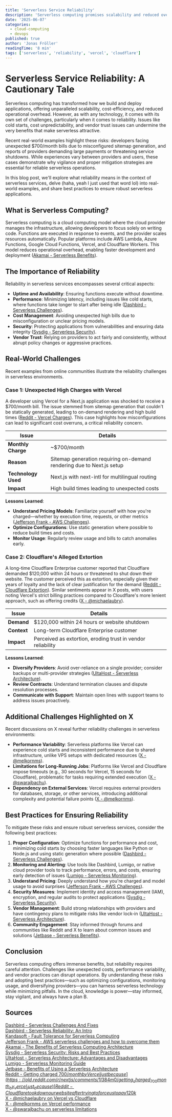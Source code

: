 ```yaml
---
title: 'Serverless Service Reliability'
description: 'Serverless computing promises scalability and reduced overhead, but reliability challenges like cost unpredictability and vendor issues require careful attention and best practices.'
date: '2025-06-07'
categories:
  - cloud-computing
  - devops
published: true
author: 'Jonas Fröller'
readingTime: '8 min'
tags: ['serverless', 'reliability', 'vercel', 'cloudflare']
---
```


# Serverless Service Reliability: A Cautionary Tale

Serverless computing has transformed how we build and deploy applications, offering unparalleled scalability, cost-efficiency, and reduced operational overhead. However, as with any technology, it comes with its own set of challenges, particularly when it comes to reliability. Issues like cold starts, cost unpredictability, and vendor trust issues can undermine the very benefits that make serverless attractive.

Recent real-world examples highlight these risks: developers facing unexpected $700/month bills due to misconfigured sitemap generation, and reports of providers demanding large payments or threatening service shutdowns. While experiences vary between providers and users, these cases demonstrate why vigilance and proper mitigation strategies are essential for reliable serverless operations.

In this blog post, we'll explore what reliability means in the context of serverless services, delve (haha, yeah I just used that word lol) into real-world examples, and share best practices to ensure robust serverless applications.

## What is Serverless Computing?

Serverless computing is a cloud computing model where the cloud provider manages the infrastructure, allowing developers to focus solely on writing code. Functions are executed in response to events, and the provider scales resources automatically. Popular platforms include AWS Lambda, Azure Functions, Google Cloud Functions, Vercel, and Cloudflare Workers. This model reduces operational overhead, enabling faster development and deployment ([Akamai - Serverless Benefits](https://www.akamai.com/blog/cloud/the-benefits-of-serverless-computing-architecture)).

## The Importance of Reliability

Reliability in serverless services encompasses several critical aspects:

- **Uptime and Availability**: Ensuring functions execute without downtime.
- **Performance**: Minimizing latency, including issues like cold starts, where functions take longer to start after being idle ([Dashbird - Serverless Challenges](https://dashbird.io/knowledge-base/basic-concepts/serverless-challenges-and-solutions/)).
- **Cost Management**: Avoiding unexpected high bills due to misconfiguration or unclear pricing models.
- **Security**: Protecting applications from vulnerabilities and ensuring data integrity ([Sysdig - Serverless Security](https://sysdig.com/learn-cloud-native/serverless-security-risks-and-best-practices/)).
- **Vendor Trust**: Relying on providers to act fairly and consistently, without abrupt policy changes or aggressive practices.

## Real-World Challenges

Recent examples from online communities illustrate the reliability challenges in serverless environments.

### Case 1: Unexpected High Charges with Vercel

A developer using Vercel for a Next.js application was shocked to receive a $700/month bill. The issue stemmed from sitemap generation that couldn't be statically generated, leading to on-demand rendering and high build times ([Reddit - Vercel Charges](https://old.reddit.com/r/nextjs/comments/1l384m0/getting_charged_700month_by_vercel_just_because/)). This case highlights how misconfigurations can lead to significant cost overruns, a critical reliability concern.

| **Issue**           | **Details**                                                           |
| ------------------- | --------------------------------------------------------------------- |
| **Monthly Charge**  | ~$700/month                                                           |
| **Reason**          | Sitemap generation requiring on-demand rendering due to Next.js setup |
| **Technology Used** | Next.js with next-intl for multilingual routing                       |
| **Impact**          | High build times leading to unexpected costs                          |

**Lessons Learned**:
- **Understand Pricing Models**: Familiarize yourself with how you're charged—whether by execution time, requests, or other metrics ([Jefferson Frank - AWS Challenges](https://www.jeffersonfrank.com/insights/aws-serverless-challenges-and-tips/)).
- **Optimize Configurations**: Use static generation where possible to reduce build times and costs.
- **Monitor Usage**: Regularly review usage and bills to catch anomalies early.

### Case 2: Cloudflare's Alleged Extortion

A long-time Cloudflare Enterprise customer reported that Cloudflare demanded $120,000 within 24 hours or threatened to shut down their website. The customer perceived this as extortion, especially given their years of loyalty and the lack of clear justification for the demand ([Reddit - Cloudflare Extortion](https://www.reddit.com/r/CloudFlare/comments/1d14zrf/cloudflare_took_down_our_website_after_trying_to/)). Similar sentiments appear in X posts, with users noting Vercel's strict billing practices compared to Cloudflare's more lenient approach, such as offering credits ([X - @michaelaubry](https://x.com/michaelaubry/status/1930915964738265288)).

| **Issue**   | **Details**                                                 |
| ----------- | ----------------------------------------------------------- |
| **Demand**  | $120,000 within 24 hours or website shutdown                |
| **Context** | Long-term Cloudflare Enterprise customer                    |
| **Impact**  | Perceived as extortion, eroding trust in vendor reliability |

**Lessons Learned**:
- **Diversify Providers**: Avoid over-reliance on a single provider; consider backups or multi-provider strategies ([UltaHost - Serverless Architecture](https://ultahost.com/blog/serverless-architecture/)).
- **Review Contracts**: Understand termination clauses and dispute resolution processes.
- **Communicate with Support**: Maintain open lines with support teams to address issues proactively.

## Additional Challenges Highlighted on X

Recent discussions on X reveal further reliability challenges in serverless environments:

- **Performance Variability**: Serverless platforms like Vercel can experience cold starts and inconsistent performance due to shared infrastructure, unlike VPS setups with dedicated resources ([X - @melkornms](https://x.com/melkornms/status/1929861105922236580)).
- **Limitations for Long-Running Jobs**: Platforms like Vercel and Cloudflare impose timeouts (e.g., 30 seconds for Vercel, 15 seconds for Cloudflare), problematic for tasks requiring extended execution ([X - @swarajbachu](https://x.com/swarajbachu/status/1929077782929420516)).
- **Dependency on External Services**: Vercel requires external providers for databases, storage, or other services, introducing additional complexity and potential failure points ([X - @melkornms](https://x.com/melkornms/status/1929820710060380289)).

## Best Practices for Ensuring Reliability

To mitigate these risks and ensure robust serverless services, consider the following best practices:

1. **Proper Configuration**: Optimize functions for performance and cost, minimizing cold starts by choosing faster languages like Python or Node.js and using static generation where possible ([Dashbird - Serverless Challenges](https://dashbird.io/knowledge-base/basic-concepts/serverless-challenges-and-solutions/)).
2. **Monitoring and Alerting**: Use tools like Dashbird, Lumigo, or native cloud provider tools to track performance, errors, and costs, ensuring early detection of issues ([Lumigo - Serverless Monitoring](https://lumigo.io/serverless-monitoring-guide/)).
3. **Understand Pricing**: Deeply understand how you're charged and model usage to avoid surprises ([Jefferson Frank - AWS Challenges](https://www.jeffersonfrank.com/insights/aws-serverless-challenges-and-tips/)).
4. **Security Measures**: Implement identity and access management (IAM), encryption, and regular audits to protect applications ([Sysdig - Serverless Security](https://sysdig.com/learn-cloud-native/serverless-security-risks-and-best-practices/)).
5. **Vendor Management**: Build strong relationships with providers and have contingency plans to mitigate risks like vendor lock-in ([UltaHost - Serverless Architecture](https://ultahost.com/blog/serverless-architecture/)).
6. **Community Engagement**: Stay informed through forums and communities like Reddit and X to learn about common issues and solutions ([Jetbase - Serverless Benefits](https://jetbase.io/blog/benefits-of-using-a-serverless-architecture-pros-and-cons-reviewed)).

## Conclusion

Serverless computing offers immense benefits, but reliability requires careful attention. Challenges like unexpected costs, performance variability, and vendor practices can disrupt operations. By understanding these risks and adopting best practices—such as optimizing configurations, monitoring usage, and diversifying providers—you can harness serverless technology while minimizing pitfalls. In the cloud, knowledge is power—stay informed, stay vigilant, and always have a plan B.

## Sources

[Dashbird - Serverless Challenges And Fixes](https://dashbird.io/knowledge-base/basic-concepts/serverless-challenges-and-solutions)  
[Dashbird - Serverless Reliability: An Intro](https://dashbird.io/knowledge-base/basic-concepts/reliability)  
[Kandasoft - Fault Tolerance for Serverless Computing](https://www.kandasoft.com/blog/fault-tolerance-and-serverless-computing)  
[Jefferson Frank - AWS serverless challenges and how to overcome them](https://www.jeffersonfrank.com/insights/aws-serverless-challenges-and-tips)  
[Akamai - The Benefits of Serverless Computing Architecture](https://www.akamai.com/blog/cloud/the-benefits-of-serverless-computing-architecture)  
[Sysdig - Serverless Security: Risks and Best Practices](https://sysdig.com/learn-cloud-native/serverless-security-risks-and-best-practices)  
[UltaHost - Serverless Architecture: Advantages and Disadvantages](https://ultahost.com/blog/serverless-architecture)  
[Lumigo - Serverless Monitoring Guide](https://lumigo.io/serverless-monitoring-guide)  
[Jetbase - Benefits of Using a Serverless Architecture](https://jetbase.io/blog/benefits-of-using-a-serverless-architecture-pros-and-cons-reviewed)  
[Reddit - Getting charged $700/month by Vercel just because](https://old.reddit.com/r/nextjs/comments/1l384m0/getting_charged_700month_by_vercel_just_because)  
[Reddit - Cloudflare took down our website after trying to force us to pay 120k$](https://www.reddit.com/r/CloudFlare/comments/1d14zrf/cloudflare_took_down_our_website_after_trying_to)  
[X - @michaelaubry on Vercel vs Cloudflare](https://x.com/michaelaubry/status/1930915964738265288)  
[X - @melkornms on Vercel performance](https://x.com/melkornms/status/1929861105922236580)  
[X - @swarajbachu on serverless limitations](https://x.com/swarajbachu/status/1929077782929420516)  

